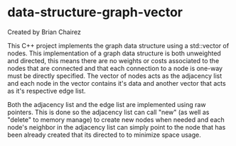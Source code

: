 # data-structure-graph-vector

Created by Brian Chairez

This C++ project implements the graph data structure using a std::vector of nodes.
This implementation of a graph data structure is both unweighted and directed, this means there are no weights or costs associated to the nodes that are connected and that each connection to a node is one-way must be directly specified.
The vector of nodes acts as the adjacency list and each node in the vector contains it's data and another vector that acts as it's respective edge list. 

Both the adjacency list and the edge list are implemented using raw pointers. 
This is done so the adjacency list can call "new" (as well as "delete" to memory manage) to create new nodes when needed and each node's neighbor in the adjacency list can simply point to the node that has been already created that its directed to to minimize space usage.
